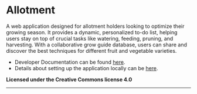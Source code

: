 # Allotment

A web application designed for allotment holders looking to optimize their growing season. It provides a dynamic, personalized to-do list, helping users stay on top of crucial tasks like watering, feeding, pruning, and harvesting. With a collaborative grow guide database, users can share and discover the best techniques for different fruit and vegetable varieties.

- Developer Documentation can be found <a href="https://lewiscm14.github.io/allotment/" target="_blank" rel="noopener noreferrer">here</a>.
- Details about setting up the application locally can be <a href="https://github.com/LewisCM14/allotment/blob/main/contributing.md" target="_blank" rel="noopener noreferrer">here</a>.

**Licensed under the Creative Commons license 4.0**

___